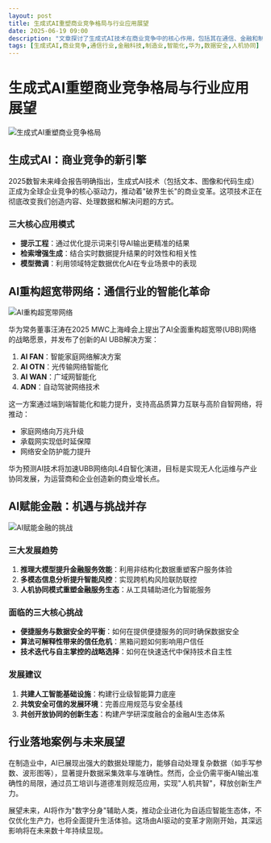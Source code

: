 ```yaml
---
layout: post
title: 生成式AI重塑商业竞争格局与行业应用展望
date: 2025-06-19 09:00
description: "文章探讨了生成式AI技术在商业竞争中的核心作用，包括其在通信、金融和制造业等行业的应用。华为提出的AI UBB解决方案展示了网络智能化的未来方向，而金融行业则面临便捷服务与数据安全的平衡挑战。制造业中AI的数据处理能力提升了效率，但需注意准确性局限。未来，AI将作为'数字分身'推动企业智能化，全面优化生产力和生活体验。"
tags: [生成式AI,商业竞争,通信行业,金融科技,制造业,智能化,华为,数据安全,人机协同]
---
```


# 生成式AI重塑商业竞争格局与行业应用展望

![生成式AI重塑商业竞争格局](https://s.coze.cn/t/poSFV-stVWg/ "生成式AI重塑商业竞争格局")

## 生成式AI：商业竞争的新引擎

2025数智未来峰会报告明确指出，生成式AI技术（包括文本、图像和代码生成）正成为全球企业竞争的核心驱动力，推动着"破界生长"的商业变革。这项技术正在彻底改变我们创造内容、处理数据和解决问题的方式。

### 三大核心应用模式

- **提示工程**：通过优化提示词来引导AI输出更精准的结果
- **检索增强生成**：结合实时数据提升结果的时效性和相关性
- **模型微调**：利用领域特定数据优化AI在专业场景中的表现

## AI重构超宽带网络：通信行业的智能化革命

![AI重构超宽带网络](https://s.coze.cn/t/Qg2lqxUMs3g/ "AI重构超宽带网络")

华为常务董事汪涛在2025 MWC上海峰会上提出了AI全面重构超宽带(UBB)网络的战略愿景，并发布了创新的AI UBB解决方案：

1. **AI FAN**：智能家庭网络解决方案
2. **AI OTN**：光传输网络智能化
3. **AI WAN**：广域网智能化
4. **ADN**：自动驾驶网络技术

这一方案通过端到端智能化和能力提升，支持高品质算力互联与高阶自智网络，将推动：

- 家庭网络向万兆升级
- 承载网实现低时延保障
- 网络安全防护能力提升

华为预测AI技术将加速UBB网络向L4自智化演进，目标是实现无人化运维与产业协同发展，为运营商和企业创造新的商业增长点。

## AI赋能金融：机遇与挑战并存

![AI赋能金融的挑战](https://s.coze.cn/t/1Du3U-HhCrU/ "AI赋能金融的挑战")

### 三大发展趋势

1. **推理大模型提升金融服务效能**：利用非结构化数据重塑客户服务体验
2. **多模态信息分析提升智能风控**：实现跨机构风险联防联控
3. **人机协同模式重塑金融服务生态**：从工具辅助进化为智能服务

### 面临的三大核心挑战

- **便捷服务与数据安全的平衡**：如何在提供便捷服务的同时确保数据安全
- **算法可解释性带来的信任危机**：黑箱问题如何影响用户信任
- **技术迭代与自主掌控的战略选择**：如何在快速迭代中保持技术自主性

### 发展建议

1. **共建人工智能基础设施**：构建行业级智能算力底座
2. **共筑安全可信的发展环境**：完善应用规范与安全基线
3. **共创开放协同的创新生态**：构建产学研深度融合的金融AI生态体系

## 行业落地案例与未来展望

在制造业中，AI已展现出强大的数据处理能力，能够自动处理复杂数据（如手写参数、波形图等），显著提升数据采集效率与准确性。然而，企业仍需平衡AI输出准确性的局限，通过员工培训与道德准则规范应用，实现"人机共智"，释放创新生产力。

展望未来，AI将作为"数字分身"辅助人类，推动企业进化为自适应智能生态体，不仅优化生产力，也将全面提升生活体验。这场由AI驱动的变革才刚刚开始，其深远影响将在未来数十年持续显现。

